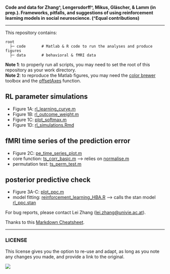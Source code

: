 **Code and data for Zhang^, Lengersdorff^, Mikus, Gläscher, & Lamm (in prep.). Frameworks, pitfalls, and suggestions of using reinforcement learning models in social neuroscience. (^Equal contributions)**

___

This repository contains:
```
root
  ├─ code       # Matlab & R code to run the analyses and produce figures
  ├─ data       # behavioral & fMRI data
```

**Note 1**: to properly run all scripts, you may need to set the root of this repository as your work directory. <br />
**Note 2**: to reproduce the Matlab figures, you may need the [color brewer](https://www.mathworks.com/matlabcentral/fileexchange/34087-cbrewer-colorbrewer-schemes-for-matlab) toolbox and the [offsetAxes](https://github.com/anne-urai/Tools/blob/master/plotting/offsetAxes.m) function. 

## RL parameter simulations
* Figure 1A: [rl_learning_curve.m](code/rl_learning_curve.m)
* Figure 1B: [rl_outcome_weight.m](code/rl_outcome_weight.m)
* Figure 1C: [plot_softmax.m](code/plot_softmax.m)
* Figure 1D: [rl_simulations.Rmd](code/rl_simulations.Rmd)

## fMRI time series of the prediction error
* Figure 2C: [pe_time_series_plot.m](code/pe_time_series_plot.m)
* core function: [ts_corr_basic.m](code/ts_corr_basic.m) --> relies on [normalise.m](code/normalise.m)
* permutation test: [ts_perm_test.m](code/ts_perm_test.m)

## posterior predictive check
* Figure 3A-C: [plot_ppc.m](code/plot_ppc.m)
* model fitting: [reinforcement_learning_HBA.R](code/reinforcement_learning_HBA.R) --> calls the stan model [rl_ppc.stan](code/rl_ppc.stan)


For bug reports, please contact Lei Zhang ([lei.zhang@univie.ac.at](mailto:lei.zhang@univie.ac.at)).

Thanks to this [Markdown Cheatsheet](https://github.com/adam-p/markdown-here/wiki/Markdown-Cheatsheet).

___

### LICENSE

This license gives you the option to re-use and adapt, as long as you note any changes you made, and provide a link to the original. 

![](https://upload.wikimedia.org/wikipedia/commons/9/99/Cc-by-nc_icon.svg )